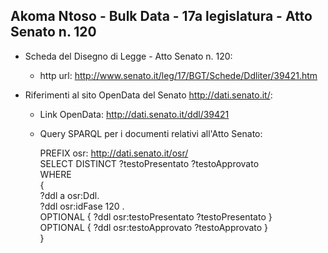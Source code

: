 ## Akoma Ntoso - Bulk Data - 17a legislatura - Atto Senato n. 120 ##

* Scheda del Disegno di Legge - Atto Senato n. 120:
	* http url: http://www.senato.it/leg/17/BGT/Schede/Ddliter/39421.htm

* Riferimenti al sito OpenData del Senato http://dati.senato.it/:
	* Link OpenData: http://dati.senato.it/ddl/39421
	* Query SPARQL per i documenti relativi all'Atto Senato:

        PREFIX osr: <http://dati.senato.it/osr/>  
		SELECT DISTINCT ?testoPresentato ?testoApprovato  
		WHERE  
		{  
		    ?ddl a osr:Ddl.  
		    ?ddl osr:idFase 120 .  
		    OPTIONAL { ?ddl osr:testoPresentato ?testoPresentato }  
		    OPTIONAL { ?ddl osr:testoApprovato ?testoApprovato }  
		}
		